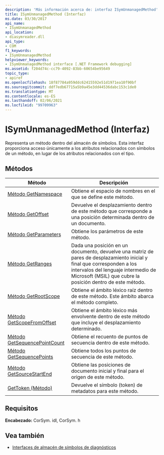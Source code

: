 ```yaml
---
description: 'Más información acerca de: interfaz ISymUnmanagedMethod'
title: ISymUnmanagedMethod (Interfaz)
ms.date: 03/30/2017
api_name:
- ISymUnmanagedMethod
api_location:
- diasymreader.dll
api_type:
- COM
f1_keywords:
- ISymUnmanagedMethod
helpviewer_keywords:
- ISymUnmanagedMethod interface [.NET Framework debugging]
ms.assetid: f204d74c-cc79-4092-83bb-60654be95649
topic_type:
- apiref
ms.openlocfilehash: 18f87784a959ddc62415592e51d1971ea10f90bf
ms.sourcegitcommit: ddf7edb67715a5b9a45e3dd44536dabc153c1de0
ms.translationtype: MT
ms.contentlocale: es-ES
ms.lasthandoff: 02/06/2021
ms.locfileid: "99709963"
---
```

# <a name="isymunmanagedmethod-interface"></a>ISymUnmanagedMethod (Interfaz)

Representa un método dentro del almacén de símbolos. Esta interfaz proporciona acceso únicamente a los atributos relacionados con símbolos de un método, en lugar de los atributos relacionados con el tipo.  
  
## <a name="methods"></a>Métodos  
  
|Método|Descripción|  
|------------|-----------------|  
|[Método GetNamespace](isymunmanagedmethod-getnamespace-method.md)|Obtiene el espacio de nombres en el que se define este método.|  
|[Método GetOffset](isymunmanagedmethod-getoffset-method.md)|Devuelve el desplazamiento dentro de este método que corresponde a una posición determinada dentro de un documento.|  
|[Método GetParameters](isymunmanagedmethod-getparameters-method.md)|Obtiene los parámetros de este método.|  
|[Método GetRanges](isymunmanagedmethod-getranges-method.md)|Dada una posición en un documento, devuelve una matriz de pares de desplazamiento inicial y final que corresponden a los intervalos del lenguaje intermedio de Microsoft (MSIL) que cubre la posición dentro de este método.|  
|[Método GetRootScope](isymunmanagedmethod-getrootscope-method.md)|Obtiene el ámbito léxico raíz dentro de este método. Este ámbito abarca el método completo.|  
|[Método GetScopeFromOffset](isymunmanagedmethod-getscopefromoffset-method.md)|Obtiene el ámbito léxico más envolvente dentro de este método que incluye el desplazamiento determinado.|  
|[Método GetSequencePointCount](isymunmanagedmethod-getsequencepointcount-method.md)|Obtiene el recuento de puntos de secuencia dentro de este método.|  
|[Método GetSequencePoints](isymunmanagedmethod-getsequencepoints-method.md)|Obtiene todos los puntos de secuencia de este método.|  
|[Método GetSourceStartEnd](isymunmanagedmethod-getsourcestartend-method.md)|Obtiene las posiciones de documento inicial y final para el origen de este método.|  
|[GetToken (Método)](isymunmanagedmethod-gettoken-method.md)|Devuelve el símbolo (token) de metadatos para este método.|  
  
## <a name="requirements"></a>Requisitos  

 **Encabezado:** CorSym. idl, CorSym. h  
  
## <a name="see-also"></a>Vea también

- [Interfaces de almacén de símbolos de diagnósticos](diagnostics-symbol-store-interfaces.md)
